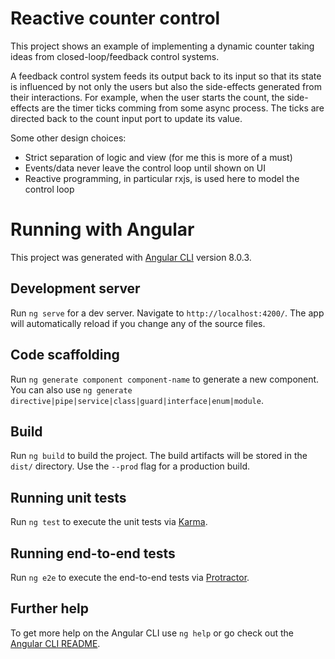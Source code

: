 # Reactive counter control

This project shows an example of implementing a dynamic counter taking ideas from closed-loop/feedback control systems.

A feedback control system feeds its output back to its input so that its state is influenced by not only the users but also the side-effects generated from their interactions. For example, when the user starts the count, the side-effects are the timer ticks comming from some async process. The ticks are directed back to the count input port to update its value.

Some other design choices:
-   Strict separation of logic and view (for me this is more of a must)
-   Events/data never leave the control loop until shown on UI
-   Reactive programming, in particular rxjs, is used here to model the control loop

# Running with Angular
This project was generated with [Angular CLI](https://github.com/angular/angular-cli) version 8.0.3.

## Development server

Run `ng serve` for a dev server. Navigate to `http://localhost:4200/`. The app will automatically reload if you change any of the source files.

## Code scaffolding

Run `ng generate component component-name` to generate a new component. You can also use `ng generate directive|pipe|service|class|guard|interface|enum|module`.

## Build

Run `ng build` to build the project. The build artifacts will be stored in the `dist/` directory. Use the `--prod` flag for a production build.

## Running unit tests

Run `ng test` to execute the unit tests via [Karma](https://karma-runner.github.io).

## Running end-to-end tests

Run `ng e2e` to execute the end-to-end tests via [Protractor](http://www.protractortest.org/).

## Further help

To get more help on the Angular CLI use `ng help` or go check out the [Angular CLI README](https://github.com/angular/angular-cli/blob/master/README.md).
